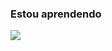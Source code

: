 ### Estou aprendendo
<img src="https://cdn.jsdelivr.net/gh/devicons/devicon/icons/adonisjs/adonisjs-original.svg" />
